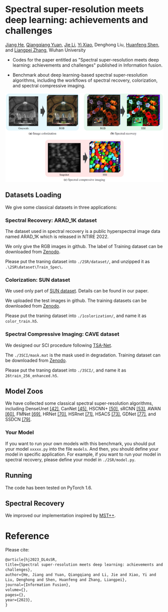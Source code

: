 # Spectral super-resolution meets deep learning: achievements and challenges

[Jiang He](http://jianghe96.github.io/), [Qiangqiang Yuan](http://qqyuan.users.sgg.whu.edu.cn/), [Jie Li](http://jli89.users.sgg.whu.edu.cn/), [Yi Xiao](https://xy-boy.github.io/), 
Denghong Liu, [Huanfeng Shen](http://sendimage.whu.edu.cn/shenhf/), 
and [Liangpei Zhang](http://www.lmars.whu.edu.cn/prof_web/zhangliangpei/rs/index.html), Wuhan University
* Codes for the paper entitled as "Spectral super-resolution meets deep learning: achievements and challenges" published in Information fusion. 

* Benchmark about deep learning-based spectral super-resolution algorithms, including the workflows of spectral recovery, colorization, and spectral compressive imaging. 

<div align=center><img src="./supplementary4github/three applications.png" align=center width="720px"/></div>

## Datasets Loading
We give some classical datasets in three applications:

### Spectral Recovery: ARAD_1K dataset
The dataset used in spectral recovery is a public hyperspectral image data named ARAD_1K which is released in NTIRE 2022.

We only give the RGB images in github. The label of Training dataset can be downloaded from [Zenodo](https://doi.org/10.5281/zenodo.7839604). 

Please put the traning dataset into `./2SR/dataset/`, and unzipped it as `.\2SR\dataset\Train_Spec\`.

### Colorization: SUN dataset
We used only part of [SUN dataset](https://cs.brown.edu/~gmpatter/sunattributes.html). Details can be found in our paper. 

We uploaded the test images in github. The training datasets can be downloaded from [Zenodo](https://doi.org/10.5281/zenodo.7837907). 

Please put the traning dataset into `./1colorization/`, and name it as `color_train.h5`.

### Spectral Compressive Imaging: CAVE dataset
We designed our SCI procedure following [TSA-Net](https://github.com/mengziyi64/TSA-Net).

The `./3SCI/mask.mat` is the mask used in degradation. Training dataset can be downloaded from [Zenodo](https://doi.org/10.5281/zenodo.7839679). 

Please put the traning dataset into `./3SCI/`, and name it as `26train_256_enhanced.h5`.

## Model Zoos
We have collected some classical spectral super-resolution algorithms, including DenseUnet [[42]](https://arxiv.org/pdf/1703.09470.pdf), CanNet [[45]](https://arxiv.org/pdf/1804.04647), HSCNN+ [[50]](http://openaccess.thecvf.com/content_cvpr_2018_workshops/papers/w13/Shi_HSCNN_Advanced_CNN-Based_CVPR_2018_paper.pdf), sRCNN [[53]](https://www.mdpi.com/2072-4292/11/14/1648/htm), AWAN [[60]](http://openaccess.thecvf.com/content_CVPRW_2020/papers/w31/Li_Adaptive_Weighted_Attention_Network_With_Camera_Spectral_Sensitivity_Prior_for_CVPRW_2020_paper.pdf), FMNet [[69]](https://ojs.aaai.org/index.php/AAAI/article/view/6978/6832), HRNet [[70]](http://openaccess.thecvf.com/content_CVPRW_2020/papers/w31/Zhao_Hierarchical_Regression_Network_for_Spectral_Reconstruction_From_RGB_Images_CVPRW_2020_paper.pdf), HSRnet [[71]](https://ieeexplore.ieee.org/abstract/document/9357488/), HSACS [[73]](https://ieeexplore.ieee.org/abstract/document/9506982), GDNet [[77]](https://ieeexplore.ieee.org/abstract/document/9599509), and SSDCN [[79]](https://ieeexplore.ieee.org/abstract/document/9440658). 

### Your Model
If you want to run your own models with this benchmark, you should put your model `xxxxx.py` into the file `models`. And then, you should define your model in specific application. For example, if you want to run your model in spectral recovery, please define your model in `./2SR/model.py`.

## Running
The code has been tested on PyTorch 1.6.
## Spectral Recovery
We improved our implementation inspired by [MST++](https://github.com/caiyuanhao1998/MST-plus-plus).




# Reference
Please cite: 
```
@article{hj2023_DL4sSR,
title={Spectral super-resolution meets deep learning: achievements and challenges},
author={He, Jiang and Yuan, Qiangqiang and Li, Jie and Xiao, Yi and Liu, Denghong and Shen, Huanfeng and Zhang, Liangpei},
journal={Information Fusion},
volume={},
pages={},
year={2023},
}
```